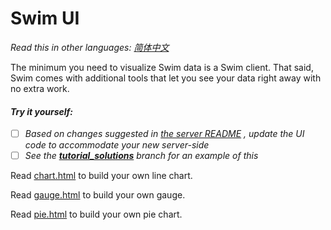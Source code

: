 # Swim UI

*Read this in other languages: [简体中文](README.zh-cn.md)*

The minimum you need to visualize Swim data is a Swim client. That said, Swim comes with additional tools that let you see your data right away with no extra work.

#### *Try it yourself:*

- [ ] *Based on changes suggested in* [*the server README*](https://github.com/swimos/tutorial/blob/tutorial_solutions/server/README.md) *, update the UI code to accommodate your new server-side*
- [ ] *See the [**tutorial_solutions**](https://github.com/swimos/tutorial/tree/tutorial_solutions) branch for an example of this*

Read [chart.html](http://github.com/swimos/tutorial/tree/master/ui/chart.html) to build your own line chart.

Read [gauge.html](http://github.com/swimos/tutorial/tree/master/ui/gauge.html) to build your own gauge.

Read [pie.html](http://github.com/swimos/tutorial/tree/master/ui/pie.html) to build your own pie chart.